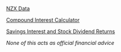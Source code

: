 
[NZX Data](https://systemjargon.github.io/nzx_data/)

[Compound Interest Calculator](https://systemjargon.github.io/CompoundCalculator/)

[Savings Interest and Stock Dividend Returns](https://systemjargon.github.io/SavingsInterestOrStockDividends)


<i>None of this acts as official financial advice</i>
